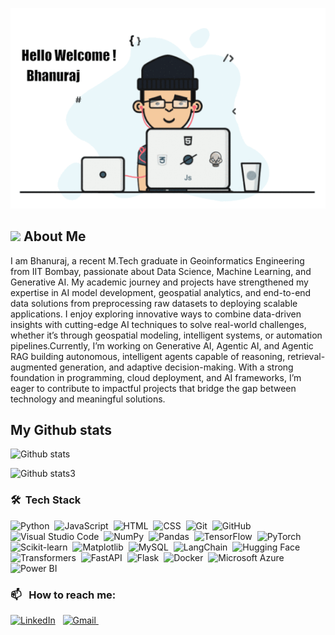 ![Banner](ezgif.com-added-text.gif)

## <img src="https://raw.githubusercontent.com/7oSkaaa/7oSkaaa/refs/heads/main/Images/about_me.gif" width="40px"> About Me

I am Bhanuraj, a recent M.Tech graduate in Geoinformatics Engineering from IIT Bombay, passionate about Data Science, Machine Learning, and Generative AI.
My academic journey and projects have strengthened my expertise in AI model development, geospatial analytics, and end-to-end data solutions  from preprocessing raw datasets to deploying scalable applications.
I enjoy exploring innovative ways to combine data-driven insights with cutting-edge AI techniques to solve real-world challenges, whether it’s through geospatial modeling, intelligent systems, or automation pipelines.Currently, I’m working on Generative AI, Agentic AI, and Agentic RAG  building autonomous, intelligent agents capable of reasoning, retrieval-augmented generation, and adaptive decision-making. With a strong foundation in programming, cloud deployment, and AI frameworks, I’m eager to contribute to impactful projects that bridge the gap between technology and meaningful solutions.

## My Github stats
![Github stats](https://github-readme-stats.vercel.app/api?username=Bhanuraj23m0316iitb&show_icons=true&theme=radical) <br>

![Github stats3](https://github-readme-stats.vercel.app/api/top-langs/?username=Bhanuraj23m0316iitb&show_icons=true&theme=radical)

### 🛠 &nbsp;Tech Stack

![Python](https://img.shields.io/badge/-Python-05122A?style=flat&logo=python)&nbsp;
![JavaScript](https://img.shields.io/badge/-JavaScript-05122A?style=flat&logo=javascript)&nbsp;
![HTML](https://img.shields.io/badge/-HTML-05122A?style=flat&logo=HTML5)&nbsp;
![CSS](https://img.shields.io/badge/-CSS-05122A?style=flat&logo=CSS3&logoColor=1572B6)&nbsp;
![Git](https://img.shields.io/badge/-Git-05122A?style=flat&logo=git)&nbsp;
![GitHub](https://img.shields.io/badge/-GitHub-05122A?style=flat&logo=github)&nbsp;
![Visual Studio Code](https://img.shields.io/badge/-Visual%20Studio%20Code-05122A?style=flat&logo=visual-studio-code&logoColor=007ACC)&nbsp;
![NumPy](https://img.shields.io/badge/numpy%20-%23013243.svg?&style=flat&logo=numpy&logoColor=white)&nbsp;
![Pandas](https://img.shields.io/badge/pandas%20-%23150458.svg?&style=flat&logo=pandas&logoColor=white)&nbsp;
![TensorFlow](https://img.shields.io/badge/TensorFlow%20-%23FF6F00.svg?&style=flat&logo=TensorFlow&logoColor=white)&nbsp;
![PyTorch](https://img.shields.io/badge/PyTorch%20-%23EE4C2C.svg?&style=flat&logo=PyTorch&logoColor=white)&nbsp;
![Scikit-learn](https://img.shields.io/badge/scikit--learn%20-%23F7931E.svg?&style=flat&logo=scikit-learn&logoColor=white)&nbsp;
![Matplotlib](https://img.shields.io/badge/Matplotlib%20-%230077B5.svg?&style=flat&logo=Matplotlib&logoColor=white)&nbsp;
![MySQL](https://img.shields.io/badge/MySQL-%2300f.svg?&style=flat&logo=mysql&logoColor=white)&nbsp;
![LangChain](https://img.shields.io/badge/LangChain-%2300BFFF.svg?&style=flat&logo=chainlink&logoColor=white)&nbsp;
![Hugging Face](https://img.shields.io/badge/HuggingFace%20-%23FFCC4D.svg?&style=flat&logo=huggingface&logoColor=black)&nbsp;
![Transformers](https://img.shields.io/badge/Transformers-%23FF6F00.svg?&style=flat&logo=huggingface&logoColor=white)&nbsp;
![FastAPI](https://img.shields.io/badge/FastAPI%20-%23009688.svg?&style=flat&logo=fastapi&logoColor=white)&nbsp;
![Flask](https://img.shields.io/badge/Flask%20-%23000.svg?&style=flat&logo=flask&logoColor=white)&nbsp;
![Docker](https://img.shields.io/badge/Docker-%230db7ed.svg?&style=flat&logo=docker&logoColor=white)&nbsp;
![Microsoft Azure](https://img.shields.io/badge/Microsoft%20Azure-%230072C6.svg?&style=flat&logo=microsoftazure&logoColor=white)&nbsp;
![Power BI](https://img.shields.io/badge/Power%20BI-F2C811?style=flat&logo=Power%20BI&logoColor=black)&nbsp;


### 📫 &nbsp; How to reach me:


<a href="https://www.linkedin.com/in/bhanuraj-badal-059012286/"><img alt="LinkedIn" src="https://img.shields.io/badge/linkedin%20-%230077B5.svg?&style=flat&logo=linkedin&logoColor=white"/></a> &nbsp;
<a href="mailto:badalbhanuraj@gmail.com">
  <img alt="Gmail" src="https://img.shields.io/badge/Gmail-D14836?style=flat&logo=gmail&logoColor=white" />
</a>&nbsp;



<!--
**Bhanuraj23m0316iitb/Bhanuraj23m0316iitb** is a ✨ _special_ ✨ repository because its `README.md` (this file) appears on your GitHub profile.

Here are some ideas to get you started:

- 🔭 I’m currently working on ...
- 🌱 I’m currently learning ...
- 👯 I’m looking to collaborate on ...
- 🤔 I’m looking for help with ...
- 💬 Ask me about ...
- 📫 How to reach me: ...
- 😄 Pronouns: ...
- ⚡ Fun fact: ...
-->
